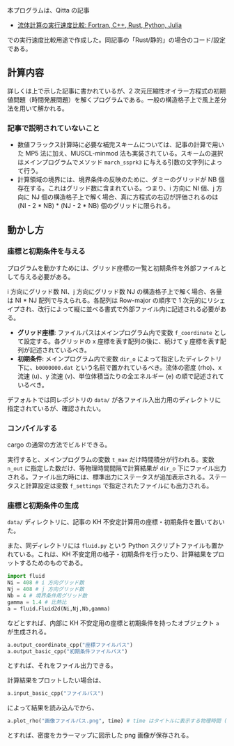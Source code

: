 本プログラムは、Qitta の記事

+ [流体計算の実行速度比較: Fortran, C++, Rust, Python, Julia](https://qiita.com/shigunodo/items/d693dc03323f9a205bb9)

での実行速度比較用途で作成した。同記事の「Rust/静的」の場合のコード/設定である。 

## 計算内容

詳しくは上で示した記事に書かれているが、2 次元圧縮性オイラー方程式の初期値問題（時間発展問題）を解くプログラムである。一般の構造格子上で風上差分法を用いて解かれる。

### 記事で説明されていないこと

+ 数値フラックス計算時に必要な補完スキームについては、記事の計算で用いた MP5 法に加え、MUSCL-minmod 法も実装されている。スキームの選択はメインプログラムでメソッド ``march_ssprk3`` に与える引数の文字列によって行う。
+ 計算領域の境界には、境界条件の反映のために、ダミーのグリッドが NB 個存在する。これはグリッド数に含まれている。つまり、i 方向に NI 個、j 方向に NJ 個の構造格子上で解く場合、真に方程式の右辺が評価されるのは (NI - 2 \* NB) \* (NJ - 2 \* NB) 個のグリッドに限られる。

## 動かし方

### 座標と初期条件を与える

プログラムを動かすためには、グリッド座標の一覧と初期条件を外部ファイルとして与える必要がある。

i 方向にグリッド数 NI、j 方向にグリッド数 NJ の構造格子上で解く場合、各量は NI \* NJ 配列で与えられる。各配列は Row-major の順序で 1 次元的にリシェイプされ、改行によって縦に並べる書式で外部ファイル内に記述される必要がある。

+ **グリッド座標**: ファイルパスはメインプログラム内で変数 ``f_coordinate`` として設定する。各グリッドの x 座標を表す配列の後に、続けて y 座標を表す配列が記述されているべき。
+ **初期条件**: メインプログラム内で変数 ``dir_o`` によって指定したディレクトリ下に、``b0000000.dat`` という名前で置かれているべき。流体の密度 (rho)、x 流速 (u)、y 流速 (v)、単位体積当たりの全エネルギー (e) の順で記述されているべき。

デフォルトでは同レポジトリの ``data/`` が各ファイル入出力用のディレクトリに指定されているが、確認されたい。

### コンパイルする

cargo の通常の方法でビルドできる。

実行すると、メインプログラムの変数 ``t_max`` だけ時間積分が行われる。変数 ``n_out`` に指定した数だけ、等物理時間間隔で計算結果が ``dir_o`` 下にファイル出力される。ファイル出力時には、標準出力にステータスが追加表示される。ステータスと計算設定は変数 ``f_settings`` で指定されたファイルにも出力される。

### 座標と初期条件の生成

``data/`` ディレクトリに、記事の KH 不安定計算用の座標・初期条件を置いておいた。

また、同ディレクトリには ``fluid.py`` という Python スクリプトファイルも置かれている。これは、KH 不安定用の格子・初期条件を行ったり、計算結果をプロットするためのものである。

```Python
import fluid
Ni = 408 # i 方向グリッド数
Nj = 408 # j 方向グリッド数
Nb = 4 # 境界条件用グリッド数
gamma = 1.4 # 比熱比
a = fluid.Fluid2d(Ni,Nj,Nb,gamma)
```

などとすれば、内部に KH 不安定用の座標と初期条件を持ったオブジェクト ``a`` が生成される。

```Python
a.output_coordinate_cpp("座標ファイルパス")
a.output_basic_cpp("初期条件ファイルパス")
```

とすれば、それをファイル出力できる。

計算結果をプロットしたい場合は、

```Python
a.input_basic_cpp("ファイルパス")
```

によって結果を読み込んでから、

```Python
a.plot_rho("画像ファイルパス.png", time) # time はタイトルに表示する物理時間 (実数)
```

とすれば、密度をカラーマップに図示した png 画像が保存される。